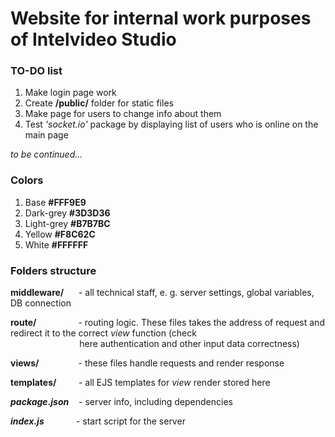 # Website for internal work purposes of Intelvideo Studio

### TO-DO list

1. Make login page work
2. Create **/public/** folder for static files
3. Make page for users to change info about them
4. Test *'socket.io'* package by displaying list of users who is online on the main page

*to be continued...*

### Colors

1. Base **#FFF9E9**
2. Dark-grey **#3D3D36**
3. Light-grey **#B7B7BC**
4. Yellow **#F8C62C**
5. White **#FFFFFF**

### Folders structure

**middleware/** &nbsp;&nbsp;&nbsp;&nbsp;&nbsp;- all technical staff, e. g. server settings, global variables, DB connection

**route/** &nbsp;&nbsp;&nbsp;&nbsp;&nbsp;&nbsp;&nbsp;&nbsp;&nbsp;&nbsp;&nbsp;&nbsp;&nbsp;&nbsp;&nbsp;&nbsp;- routing logic. These files takes the address of request and redirect it to the correct *view* function (check  
&nbsp;&nbsp;&nbsp;&nbsp;&nbsp;&nbsp;&nbsp;&nbsp;&nbsp;&nbsp;&nbsp;&nbsp;&nbsp;
&nbsp;&nbsp;&nbsp;&nbsp;&nbsp;&nbsp;&nbsp;&nbsp;&nbsp;&nbsp;&nbsp;&nbsp;&nbsp;
here authentication and other input data correctness)  

**views/** &nbsp;&nbsp;&nbsp;&nbsp;&nbsp;&nbsp;&nbsp;&nbsp;&nbsp;&nbsp;&nbsp;&nbsp;&nbsp;&nbsp;&nbsp;-
these files handle requests and render response  

**templates/** &nbsp;&nbsp;&nbsp;&nbsp;&nbsp;&nbsp;&nbsp;&nbsp;-
all EJS templates for *view* render stored here  

_**package.json**_ &nbsp;&nbsp;&nbsp;-
server info, including dependencies  

_**index.js**_ &nbsp;&nbsp;&nbsp;&nbsp;&nbsp;&nbsp;&nbsp;&nbsp;&nbsp;&nbsp;&nbsp;&nbsp;-
start script for the server
